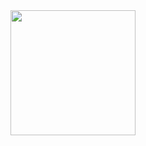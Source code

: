 
<img src="https://user-images.githubusercontent.com/32443765/124008125-4bb8e700-da06-11eb-9d84-71cf8405e67e.gif" width="200">
